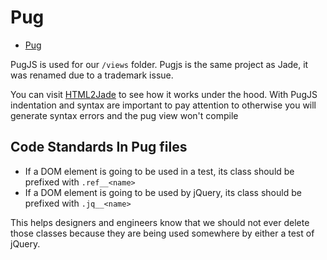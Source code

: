 # Pug

- [Pug](https://pugjs.org/api/getting-started.html)

PugJS is used for our `/views` folder. Pugjs is the same project as Jade, it was renamed due to a trademark issue.

You can visit [HTML2Jade](http://html2jade.org/) to see how it works under the hood. With PugJS indentation and syntax are important to pay attention to
otherwise you will generate syntax errors and the pug view won't compile

## Code Standards In Pug files

- If a DOM element is going to be used in a test, its class should be prefixed with `.ref__<name>`
- If a DOM element is going to be used by jQuery, its class should be prefixed with `.jq__<name>`

This helps designers and engineers know that we should not ever delete those classes because they are being used somewhere by either a test of jQuery.
